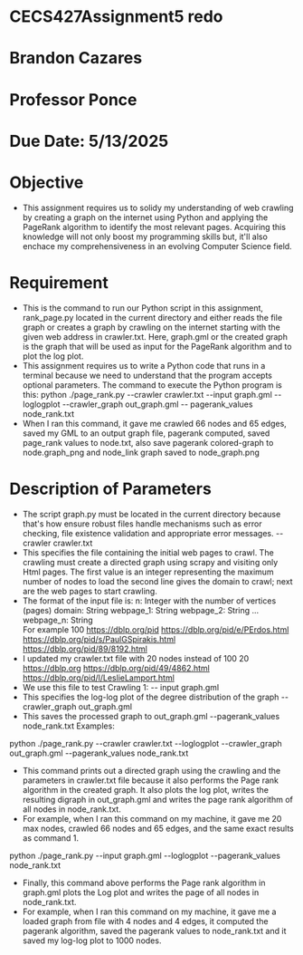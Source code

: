 # CECS427Assignment5 redo
# Brandon Cazares 
# Professor Ponce 
# Due Date: 5/13/2025
# Objective 
- This assignment requires us to solidy my understanding of web crawling by creating a graph on the internet using Python and applying the PageRank algorithm to identify the most relevant pages. Acquiring this knowledge will not only boost my programming skills but, it'll also enchace my comprehensiveness in an evolving Computer Science field.
# Requirement 
- This is the command to run our Python script in this assignment, rank_page.py located in the current directory and either reads the file graph or creates a graph by crawling on the internet starting with the given web address in crawler.txt. Here, graph.gml or the created graph is the graph that will be used as input for the PageRank algorithm and to plot the log plot.
- This assignment requires us to write a Python code that runs in a terminal because we need to understand that the program accepts optional parameters. The command to execute the Python program is this:
python ./page_rank.py --crawler crawler.txt --input graph.gml --loglogplot --crawler_graph out_graph.gml -- pagerank_values node_rank.txt
- When I ran this command, it gave me crawled 66 nodes and 65 edges, saved my GML to an output graph file, pagerank computed, saved page_rank values to node.txt, also save pagerank colored-graph to node.graph_png and node_link graph saved to node_graph.png
# Description of Parameters
- The script graph.py must be located in the current directory because that's how ensure robust files handle mechanisms such as error checking, file existence validation and appropriate error messages.
--crawler crawler.txt
- This specifies the file containing the initial web pages to crawl. The crawling must create a directed graph using scrapy and visiting only Html pages. The first value is an integer representing the maximum number of nodes to load the second line gives the domain to crawl; next are the web pages to start crawling.
- The format of the input file is:
n: Integer with the number of vertices (pages)
domain: String 
webpage_1: String 
webpage_2: String 
...
webpage_n: String  
For example
100
https://dblp.org/pid
https://dblp.org/pid/e/PErdos.html
https://dblp.org/pid/s/PaulGSpirakis.html
https://dblp.org/pid/89/8192.html
- I updated my crawler.txt file with 20 nodes instead of 100
20
https://dblp.org
https://dblp.org/pid/49/4862.html
https://dblp.org/pid/l/LeslieLamport.html
- We use this file to test Crawling 1:
-- input graph.gml
- This specifies the log-log plot of the degree distribution of the graph
--crawler_graph out_graph.gml 
- This saves the processed graph to out_graph.gml
--pagerank_values node_rank.txt
Examples:

python ./page_rank.py --crawler crawler.txt --loglogplot --crawler_graph out_graph.gml  --pagerank_values node_rank.txt
- This command prints out a directed graph using the crawling and the parameters in crawler.txt file because it also performs the Page rank algorithm in the created graph. It also plots the log plot, writes the resulting digraph in out_graph.gml and writes the page rank algorithm of all nodes in node_rank.txt.
- For example, when I ran this command on my machine, it gave me 20 max nodes, crawled 66 nodes and 65 edges, and the same exact results as command 1. 

python ./page_rank.py --input graph.gml --loglogplot --pagerank_values node_rank.txt
- Finally, this command above performs the Page rank algorithm in graph.gml plots the Log plot and writes the page of all nodes in node_rank.txt.
- For example, when I ran this command on my machine, it gave me a loaded graph from file with 4 nodes and 4 edges, it computed the pagerank algorithm, saved the pagerank values to node_rank.txt and it saved my log-log plot to 1000 nodes. 
